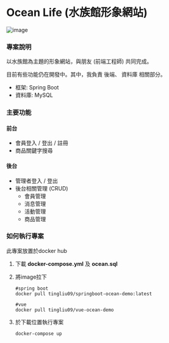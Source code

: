 # Ocean Life (水族館形象網站)

![image](https://camo.githubusercontent.com/7c0ba7f85af9bf69c860811dbed3c153e961dbc4b5becba781550863d537207d/68747470733a2f2f692e696d6775722e636f6d2f64576579617a512e6a7067)

### 專案說明
以水族館為主題的形象網站，與朋友 (前端工程師) 共同完成。

目前有些功能仍在開發中。其中，我負責 後端、 資料庫 相關部分。

* 框架: Spring Boot
* 資料庫: MySQL

### 主要功能

#### 前台
* 會員登入 / 登出 / 註冊
* 商品關鍵字搜尋

#### 後台
* 管理者登入 / 登出
* 後台相關管理 (CRUD)
  * 會員管理
  * 消息管理
  * 活動管理
  * 商品管理

### 如何執行專案
此專案放置於docker hub

1. 下載 **docker-compose.yml** 及 **ocean.sql**
2. 將image拉下
   ```
   #spring boot
   docker pull tingliu09/springboot-ocean-demo:latest

   #vue
   docker pull tingliu09/vue-ocean-demo
   ```
   
4. 於下載位置執行專案
   
   ```
   docker-compose up
   ```






